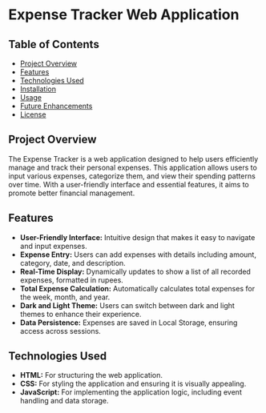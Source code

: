 # Expense Tracker Web Application

## Table of Contents
- [Project Overview](#project-overview)
- [Features](#features)
- [Technologies Used](#technologies-used)
- [Installation](#installation)
- [Usage](#usage)
- [Future Enhancements](#future-enhancements)
- [License](#license)

## Project Overview
The Expense Tracker is a web application designed to help users efficiently manage and track their personal expenses. This application allows users to input various expenses, categorize them, and view their spending patterns over time. With a user-friendly interface and essential features, it aims to promote better financial management.

## Features
- **User-Friendly Interface:** Intuitive design that makes it easy to navigate and input expenses.
- **Expense Entry:** Users can add expenses with details including amount, category, date, and description.
- **Real-Time Display:** Dynamically updates to show a list of all recorded expenses, formatted in rupees.
- **Total Expense Calculation:** Automatically calculates total expenses for the week, month, and year.
- **Dark and Light Theme:** Users can switch between dark and light themes to enhance their experience.
- **Data Persistence:** Expenses are saved in Local Storage, ensuring access across sessions.

## Technologies Used
- **HTML:** For structuring the web application.
- **CSS:** For styling the application and ensuring it is visually appealing.
- **JavaScript:** For implementing the application logic, including event handling and data storage.


